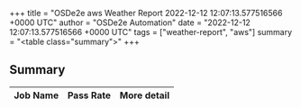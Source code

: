+++
title = "OSDe2e aws Weather Report 2022-12-12 12:07:13.577516566 +0000 UTC"
author = "OSDe2e Automation"
date = "2022-12-12 12:07:13.577516566 +0000 UTC"
tags = ["weather-report", "aws"]
summary = "<table class=\"summary\"></table>"
+++
## Summary

| Job Name | Pass Rate | More detail |
|----------|-----------|-------------|




